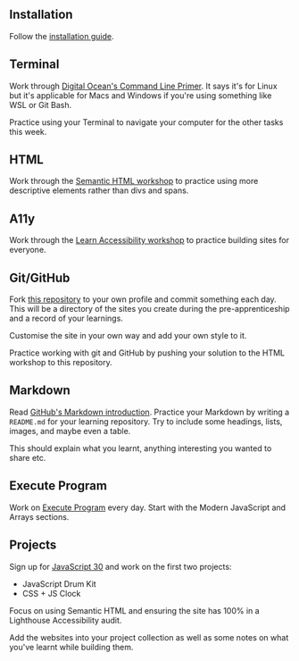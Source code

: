 ## Installation

Follow the [installation guide](/course/handbook/installation).

## Terminal

Work through [Digital Ocean's Command Line Primer](https://www.digitalocean.com/community/tutorials/a-linux-command-line-primer). It says it's for Linux but it's applicable for Macs and Windows if you're using something like WSL or Git Bash.

Practice using your Terminal to navigate your computer for the other tasks this week.

## HTML

Work through the [Semantic HTML workshop](/workshops/semantic-html/) to practice using more descriptive elements rather than divs and spans.

## A11y

Work through the [Learn Accessibility workshop](/workshops/learn-a11y/) to practice building sites for everyone.

## Git/GitHub

Fork [this repository](https://github.com/fac22/project-collection) to your own profile and commit something each day. This will be a directory of the sites you create during the pre-apprenticeship and a record of your learnings.

Customise the site in your own way and add your own style to it.

Practice working with git and GitHub by pushing your solution to the HTML workshop to this repository.

## Markdown

Read [GitHub's Markdown introduction](https://guides.github.com/features/mastering-markdown/). Practice your Markdown by writing a `README.md` for your learning repository. Try to include some headings, lists, images, and maybe even a table.

This should explain what you learnt, anything interesting you wanted to share etc.

## Execute Program

Work on [Execute Program](https://www.executeprogram.com/) every day. Start with the Modern JavaScript and Arrays sections.

## Projects

Sign up for [JavaScript 30](https://javascript30.com/) and work on the first two projects:

- JavaScript Drum Kit
- CSS + JS Clock

Focus on using Semantic HTML and ensuring the site has 100% in a Lighthouse Accessibility audit.

Add the websites into your project collection as well as some notes on what you've learnt while building them.
